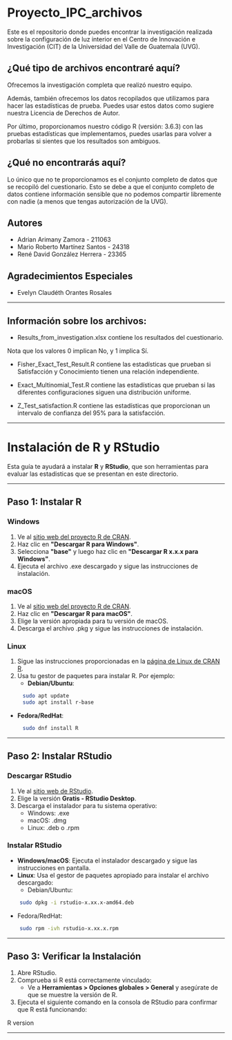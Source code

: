 # Proyecto_IPC_archivos
Este es el repositorio donde puedes encontrar la investigación realizada sobre la configuración de luz interior en el Centro de Innovación e Investigación (CIT) de la Universidad del Valle de Guatemala (UVG).

## ¿Qué tipo de archivos encontraré aquí?
Ofrecemos la investigación completa que realizó nuestro equipo.

Además, también ofrecemos los datos recopilados que utilizamos para hacer las estadísticas de prueba. Puedes usar estos datos como sugiere nuestra Licencia de Derechos de Autor.

Por último, proporcionamos nuestro código R (versión: 3.6.3) con las pruebas estadísticas que implementamos, puedes usarlas para volver a probarlas si sientes que los resultados son ambiguos.

## ¿Qué no encontrarás aquí?
Lo único que no te proporcionamos es el conjunto completo de datos que se recopiló del cuestionario. Esto se debe a que el conjunto completo de datos contiene información sensible que no podemos compartir libremente con nadie (a menos que tengas autorización de la UVG).

## Autores
* Adrian Arimany Zamora - 211063
* Mario Roberto Martínez Santos - 24318
* René David González Herrera - 23365

## Agradecimientos Especiales
* Evelyn Claudéth Orantes Rosales

---
## Información sobre los archivos:
* Results_from_investigation.xlsx contiene los resultados del cuestionario.

Nota que los valores 0 implican No, y 1 implica Sí.

* Fisher_Exact_Test_Result.R contiene las estadísticas que prueban si Satisfacción y Conocimiento tienen una relación independiente.

* Exact_Multinomial_Test.R contiene las estadísticas que prueban si las diferentes configuraciones siguen una distribución uniforme.

* Z_Test_satisfaction.R contiene las estadísticas que proporcionan un intervalo de confianza del 95% para la satisfacción.
---
# Instalación de R y RStudio

Esta guía te ayudará a instalar **R** y **RStudio**, que son herramientas para evaluar las estadisticas que se presentan en este directorio.

---

## Paso 1: Instalar R

### Windows
1. Ve al [sitio web del proyecto R de CRAN](https://cran.r-project.org/).
2. Haz clic en **"Descargar R para Windows"**.
3. Selecciona **"base"** y luego haz clic en **"Descargar R x.x.x para Windows"**.
4. Ejecuta el archivo .exe descargado y sigue las instrucciones de instalación.

### macOS
1. Ve al [sitio web del proyecto R de CRAN](https://cran.r-project.org/).
2. Haz clic en **"Descargar R para macOS"**.
3. Elige la versión apropiada para tu versión de macOS.
4. Descarga el archivo .pkg y sigue las instrucciones de instalación.

### Linux
1. Sigue las instrucciones proporcionadas en la [página de Linux de CRAN R](https://cran.r-project.org/bin/linux/).
2. Usa tu gestor de paquetes para instalar R. Por ejemplo:
   - **Debian/Ubuntu**:
     
```bash
     sudo apt update
     sudo apt install r-base
```
   - **Fedora/RedHat**:
     
```bash
     sudo dnf install R
```

---

## Paso 2: Instalar RStudio

### Descargar RStudio
1. Ve al [sitio web de RStudio](https://posit.co/download/rstudio-desktop/).
2. Elige la versión **Gratis - RStudio Desktop**.
3. Descarga el instalador para tu sistema operativo:
   - Windows: .exe
   - macOS: .dmg
   - Linux: .deb o .rpm

### Instalar RStudio
- **Windows/macOS**: Ejecuta el instalador descargado y sigue las instrucciones en pantalla.
- **Linux**: Usa el gestor de paquetes apropiado para instalar el archivo descargado:
  - Debian/Ubuntu:
    
```bash
    sudo dpkg -i rstudio-x.xx.x-amd64.deb
```
  - Fedora/RedHat:
    
```bash
    sudo rpm -ivh rstudio-x.xx.x.rpm
```

---

## Paso 3: Verificar la Instalación

1. Abre RStudio.
2. Comprueba si R está correctamente vinculado:
   - Ve a **Herramientas > Opciones globales > General** y asegúrate de que se muestre la versión de R.
3. Ejecuta el siguiente comando en la consola de RStudio para confirmar que R está funcionando:
   
R
   version
   
---
